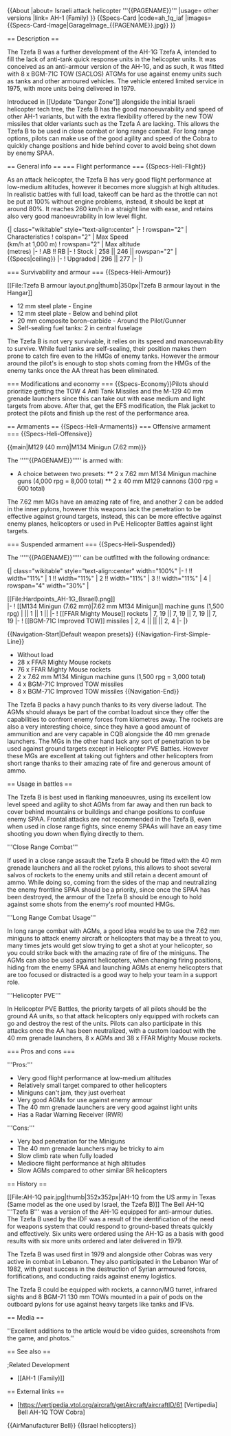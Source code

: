 {{About
|about= Israeli attack helicopter '''{{PAGENAME}}'''
|usage= other versions
|link= AH-1 (Family)
}}
{{Specs-Card
|code=ah_1q_iaf
|images={{Specs-Card-Image|GarageImage_{{PAGENAME}}.jpg}}
}}

== Description ==
<!-- ''In the description, the first part should be about the history of and the creation and combat usage of the helicopter, as well as its key features. In the second part, tell the reader about the helicopter in the game. Insert a screenshot of the vehicle, so that if the novice player does not remember the vehicle by name, he will immediately understand what kind of vehicle the article is talking about.'' -->
The Tzefa B was a further development of the AH-1G Tzefa A, intended to fill the lack of anti-tank quick response units in the helicopter units. It was conceived as an anti-armour version of the AH-1G, and as such, it was fitted with 8 x BGM-71C TOW (SACLOS) ATGMs for use against enemy units such as tanks and other armoured vehicles. The vehicle entered limited service in 1975, with more units being delivered in 1979.

Introduced in [[Update "Danger Zone"]] alongside the initial Israeli helicopter tech tree, the Tzefa B has the good manoeuvrability and speed of other AH-1 variants, but with the extra flexibility offered by the new TOW missiles that older variants such as the Tzefa A are lacking. This allows the Tzefa B to be used in close combat or long range combat. For long range options, pilots can make use of the good agility and speed of the Cobra to quickly change positions and hide behind cover to avoid being shot down by enemy SPAA.

== General info ==
=== Flight performance ===
{{Specs-Heli-Flight}}
<!-- ''Describe how the helicopter behaves in the air. Speed, manoeuvrability, acceleration and allowable loads - these are the most important characteristics of the vehicle.'' -->
As an attack helicopter, the Tzefa B has very good flight performance at low-medium altitudes, however it becomes more sluggish at high altitudes. In realistic battles with full load, takeoff can be hard as the throttle can not be put at 100% without engine problems, instead, it should be kept at around 80%. It reaches 260 km/h in a straight line with ease, and retains also very good manoeuvrability in low level flight.

{| class="wikitable" style="text-align:center"
|-
! rowspan="2" | Characteristics
! colspan="2" | Max Speed<br>(km/h at 1,000 m)
! rowspan="2" | Max altitude<br>(metres)
|-
! AB !! RB
|-
! Stock
| 258 || 246 || rowspan="2" | {{Specs|ceiling}}
|-
! Upgraded
| 296 || 277
|-
|}

=== Survivability and armour ===
{{Specs-Heli-Armour}}
<!-- ''Examine the survivability of the helicopter. Note how vulnerable the structure is and how secure the pilot is, whether the fuel tanks are armoured, etc. Describe the armour, if there is any, and also mention the vulnerability of other critical systems.'' -->
[[File:Tzefa B armour layout.png|thumb|350px|Tzefa B armour layout in the Hangar]]

* 12 mm steel plate - Engine
* 12 mm steel plate - Below and behind pilot
* 20 mm composite boron-carbide - Around the Pilot/Gunner
* Self-sealing fuel tanks: 2 in central fuselage

The Tzefa B is not very survivable, it relies on its speed and manoeuvrability to survive. While fuel tanks are self-sealing, their position makes them prone to catch fire even to the HMGs of enemy tanks. However the armour around the pilot's is enough to stop shots coming from the HMGs of the enemy tanks once the AA threat has been eliminated.

=== Modifications and economy ===
{{Specs-Economy}}Pilots should prioritize getting the TOW 4 Anti Tank Missiles and the M-129 40 mm grenade launchers since this can take out with ease medium and light targets from above. After that, get the EFS modification, the Flak jacket to protect the pilots and finish up the rest of the performance area.

== Armaments ==
{{Specs-Heli-Armaments}}
=== Offensive armament ===
{{Specs-Heli-Offensive}}
<!-- ''Describe the offensive armament of the helicopter, if any. Describe how effective the cannons and machine guns are in battle, also what ammunition belts or drums are better to use. If there is no offensive weaponry, delete this subsection.'' -->
{{main|M129 (40 mm)|M134 Minigun (7.62 mm)}}

The '''''{{PAGENAME}}''''' is armed with:

* A choice between two presets:
** 2 x 7.62 mm M134 Minigun machine guns (4,000 rpg = 8,000 total)
** 2 x 40 mm M129 cannons (300 rpg = 600 total)

The 7.62 mm MGs have an amazing rate of fire, and another 2 can be added in the inner pylons, however this weapons lack the penetration to be effective against ground targets, instead, this can be more effective against enemy planes, helicopters or used in PvE Helicopter Battles against light targets.

=== Suspended armament ===
{{Specs-Heli-Suspended}}
<!-- ''Describe the helicopter's suspended armament: additional cannons under the winglets, any bombs, and rockets. Since any helicopter is essentially only a platform for suspended weaponry, this section is significant and deserves your special attention. If there is no suspended weaponry remove this subsection.'' -->

The '''''{{PAGENAME}}''''' can be outfitted with the following ordnance:

{| class="wikitable" style="text-align:center" width="100%"
|-
! !! width="11%" | 1 !! width="11%" | 2 !! width="11%" | 3 !! width="11%" | 4
| rowspan="4" width="30%" | <div class="ttx-image">[[File:Hardpoints_AH-1G_(Israel).png]]</div>
|-
! [[M134 Minigun (7.62 mm)|7.62 mm M134 Minigun]] machine guns (1,500 rpg)
| || 1 || 1 ||
|-
! [[FFAR Mighty Mouse]] rockets
| 7, 19 || 7, 19 || 7, 19 || 7, 19
|-
! [[BGM-71C Improved TOW]] missiles
| 2, 4 || || || 2, 4
|-
|}

{{Navigation-Start|Default weapon presets}}
{{Navigation-First-Simple-Line}}

* Without load
* 28 x FFAR Mighty Mouse rockets
* 76 x FFAR Mighty Mouse rockets
* 2 x 7.62 mm M134 Minigun machine guns (1,500 rpg = 3,000 total)
* 4 x BGM-71C Improved TOW missiles
* 8 x BGM-71C Improved TOW missiles
{{Navigation-End}}

The Tzefa B packs a havy punch thanks to its very diverse ladout. The AGMs should always be part of the combat loadout since they offer the capabilities to confront enemy forces from kilometres away. The rockets are also a very interesting choice, since they have a good amount of ammunition and are very capable in CQB alongside the 40 mm grenade launchers. The MGs in the other hand lack any sort of penetration to be used against ground targets except in Helicopter PVE Battles. However these MGs are excellent at taking out fighters and other helicopters from short range thanks to their amazing rate of fire and generous amount of ammo.

== Usage in battles ==
<!-- ''Describe the tactics of playing in a helicopter, the features of using the helicopter in a team and advice on tactics. Refrain from creating a "guide" - do not impose a single point of view, but instead, give the reader food for thought. Examine the most dangerous enemies and give recommendations on fighting them. If necessary, note the specifics of the game in different modes (AB, RB, SB).'' -->
The Tzefa B is best used in flanking manoeuvres, using its excellent low level speed and agility to shot AGMs from far away and then run back to cover behind mountains or buildings and change positions to confuse enemy SPAA. Frontal attacks are not recommended in the Tzefa B, even when used in close range fights, since enemy SPAAs will have an easy time shooting you down when flying directly to them.

'''Close Range Combat'''

If used in a close range assault the Tzefa B should be fitted with the 40 mm grenade launchers and all the rocket pylons, this allows to shoot several salvos of rockets to the enemy units and still retain a decent amount of ammo. While doing so, coming from the sides of the map and neutralizing the enemy frontline SPAA should be a priority, since once the SPAA has been destroyed, the armour of the Tzefa B should be enough to hold against some shots from the enemy's roof mounted HMGs.

'''Long Range Combat Usage'''

In long range combat with AGMs, a good idea would be to use the 7.62 mm miniguns to attack enemy aircraft or helicopters that may be a threat to you, many times jets would get slow trying to get a shot at your helicopter, so you could strike back with the amazing rate of fire of the miniguns. The AGMs can also be used against helicopters, when changing firing positions, hiding from the enemy SPAA and launching AGMs at enemy helicopters that are too focused or distracted is a good way to help your team in a support role.

'''Helicopter PVE'''

In Helicopter PVE Battles, the priority targets of all pilots should be the ground AA units, so that attack helicopters only equipped with rockets can go and destroy the rest of the units. Pilots can also participate in this attacks once the AA has been neutralized, with a custom loadout with the 40 mm grenade launchers, 8 x AGMs and 38 x FFAR Mighty Mouse rockets. 

=== Pros and cons ===
<!-- ''Summarise and briefly evaluate the vehicle in terms of its characteristics and combat effectiveness. Mark its pros and cons in the bulleted list. Try not to use more than 6 points for each of the characteristics. Avoid using categorical definitions such as "bad", "good" and the like - use substitutions with softer forms such as "inadequate" and "effective".'' -->
'''Pros:'''

* Very good flight performance at low-medium altitudes
* Relatively small target compared to other helicopters
* Miniguns can't jam, they just overheat
* Very good AGMs for use against enemy armour
* The 40 mm grenade launchers are very good against light units
* Has a Radar Warning Receiver (RWR)

'''Cons:'''

* Very bad penetration for the Miniguns
* The 40 mm grenade launchers may be tricky to aim
* Slow climb rate when fully loaded
* Mediocre flight performance at high altitudes
* Slow AGMs compared to other similar BR helicopters

== History ==
<!-- ''Describe the history of the creation and combat usage of the helicopter in more detail than in the introduction. If the historical reference turns out to be too long, take it to a separate article, taking a link to the article about the vehicle and adding a block "/History" (example: <nowiki>https://wiki.warthunder.com/(Vehicle-name)/History</nowiki>) and add a link to it here using the <code>main</code> template. Be sure to reference text and sources by using <code><nowiki><ref></ref></nowiki></code>, as well as adding them at the end of the article with <code><nowiki><references /></nowiki></code>. This section may also include the vehicle's dev blog entry (if applicable) and the in-game encyclopedia description (under <code><nowiki>=== In-game description ===</nowiki></code>, also if applicable).'' -->
[[File:AH-1Q pair.jpg|thumb|352x352px|AH-1Q from the US army in Texas (Same model as the one used by Israel, the Tzefa B)]]
The Bell AH-1Q '''Tzefa B''' was a version of the AH-1G equipped for anti-armour duties. The Tzefa B used by the IDF was a result of the identification of the need for weapons system that could respond to ground-based threats quickly and effectively. Six units were ordered using the AH-1G as a basis with good results with six more units ordered and later delivered in 1979.

The Tzefa B was used first in 1979 and alongside other Cobras was very active in combat in Lebanon. They also participated in the Lebanon War of 1982, with great success in the destruction of Syrian armoured forces, fortifications, and conducting raids against enemy logistics.

The Tzefa B could be equipped with rockets, a cannon/MG turret, infrared sights and 8 BGM-71 130 mm TOWs mounted in a pair of pods on the outboard pylons for use against heavy targets like tanks and IFVs.

== Media ==
<!-- ''Excellent additions to the article would be video guides, screenshots from the game, and photos.'' -->
''Excellent additions to the article would be video guides, screenshots from the game, and photos.''

== See also ==
<!-- ''Links to the articles on the War Thunder Wiki that you think will be useful for the reader, for example:''
* ''reference to the series of the helicopter;''
* ''links to approximate analogues of other nations and research trees.'' -->

;Related Development
* [[AH-1 (Family)]]

== External links ==
<!-- ''Paste links to sources and external resources, such as:''
* ''topic on the official game forum;''
* ''other literature.'' -->

* [https://vertipedia.vtol.org/aircraft/getAircraft/aircraftID/61 <nowiki>[Vertipedia]</nowiki> Bell AH-1Q TOW Cobra]

{{AirManufacturer Bell}}
{{Israel helicopters}}